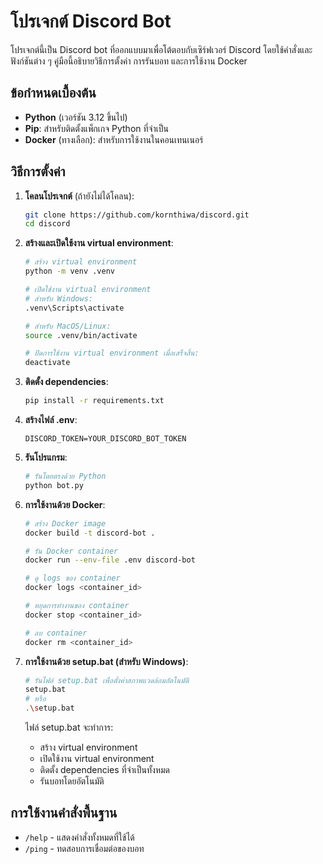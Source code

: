 # โปรเจกต์ Discord Bot

โปรเจกต์นี้เป็น Discord bot ที่ออกแบบมาเพื่อโต้ตอบกับเซิร์ฟเวอร์ Discord โดยใช้คำสั่งและฟังก์ชันต่าง ๆ คู่มือนี้อธิบายวิธีการตั้งค่า การรันบอท และการใช้งาน Docker

## ข้อกำหนดเบื้องต้น

- **Python** (เวอร์ชัน 3.12 ขึ้นไป)
- **Pip**: สำหรับติดตั้งแพ็กเกจ Python ที่จำเป็น
- **Docker** (ทางเลือก): สำหรับการใช้งานในคอนเทนเนอร์

## วิธีการตั้งค่า

1. **โคลนโปรเจกต์** (ถ้ายังไม่ได้โคลน):

   ```bash
   git clone https://github.com/kornthiwa/discord.git
   cd discord
   ```

2. **สร้างและเปิดใช้งาน virtual environment**:

   ```bash
   # สร้าง virtual environment
   python -m venv .venv

   # เปิดใช้งาน virtual environment
   # สำหรับ Windows:
   .venv\Scripts\activate

   # สำหรับ MacOS/Linux:
   source .venv/bin/activate

   # ปิดการใช้งาน virtual environment เมื่อเสร็จสิ้น:
   deactivate
   ```

3. **ติดตั้ง dependencies**:

   ```bash
   pip install -r requirements.txt
   ```

4. **สร้างไฟล์ .env**:

   ```env
   DISCORD_TOKEN=YOUR_DISCORD_BOT_TOKEN
   ```

5. **รันโปรแกรม**:

   ```bash
   # รันโดยตรงด้วย Python
   python bot.py
   ```

6. **การใช้งานด้วย Docker**:

   ```bash
   # สร้าง Docker image
   docker build -t discord-bot .

   # รัน Docker container
   docker run --env-file .env discord-bot

   # ดู logs ของ container
   docker logs <container_id>

   # หยุดการทำงานของ container
   docker stop <container_id>

   # ลบ container
   docker rm <container_id>
   ```

7. **การใช้งานด้วย setup.bat (สำหรับ Windows)**:

   ```bash
   # รันไฟล์ setup.bat เพื่อตั้งค่าสภาพแวดล้อมอัตโนมัติ
   setup.bat
   # หรือ
   .\setup.bat
   ```

   ไฟล์ setup.bat จะทำการ:
   - สร้าง virtual environment
   - เปิดใช้งาน virtual environment
   - ติดตั้ง dependencies ที่จำเป็นทั้งหมด
   - รันบอทโดยอัตโนมัติ

## การใช้งานคำสั่งพื้นฐาน

- `/help` - แสดงคำสั่งทั้งหมดที่ใช้ได้
- `/ping` - ทดสอบการเชื่อมต่อของบอท


